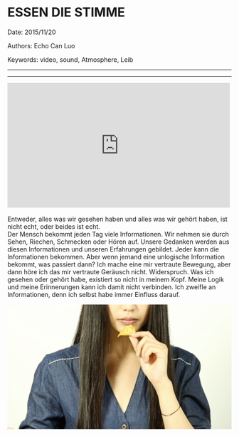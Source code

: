 # ESSEN DIE STIMME

Date: 2015/11/20

Authors: Echo Can Luo

Keywords: video, sound, Atmosphere, Leib

---
---

<iframe src="https://vimeo.com/155112877" width="500" height="281" frameborder="0" webkitallowfullscreen mozallowfullscreen allowfullscreen></iframe>

Entweder, alles was wir gesehen haben und alles was wir gehört haben, ist nicht echt, oder beides ist echt.  
Der Mensch bekommt jeden Tag viele Informationen. Wir nehmen sie durch Sehen, Riechen, Schmecken oder Hören auf. Unsere Gedanken werden aus diesen Informationen und unseren Erfahrungen gebildet. Jeder kann die Informationen bekommen. Aber wenn jemand eine unlogische Information bekommt, was passiert dann? Ich mache eine mir vertraute Bewegung, aber dann höre ich das mir vertraute Geräusch nicht. Widerspruch. Was ich gesehen oder gehört habe, existiert so nicht in meinem Kopf. Meine Logik und meine Erinnerungen kann ich damit nicht verbinden.
Ich zweifle an Informationen, denn ich selbst habe immer Einfluss darauf.

![](image.png)